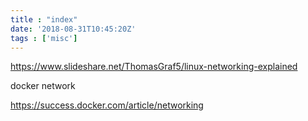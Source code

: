 ```yaml
---
title : "index"
date: '2018-08-31T10:45:20Z'
tags : ['misc']
---
```

https://www.slideshare.net/ThomasGraf5/linux-networking-explained

docker network

https://success.docker.com/article/networking